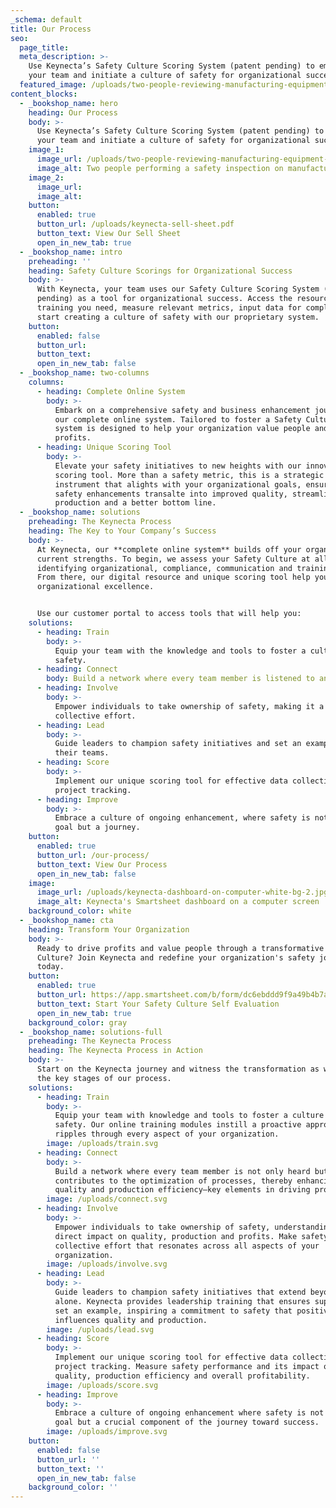 ```yaml
---
_schema: default
title: Our Process
seo:
  page_title:
  meta_description: >-
    Use Keynecta’s Safety Culture Scoring System (patent pending) to empower
    your team and initiate a culture of safety for organizational success.
  featured_image: /uploads/two-people-reviewing-manufacturing-equipment-3.jpg
content_blocks:
  - _bookshop_name: hero
    heading: Our Process
    body: >-
      Use Keynecta’s Safety Culture Scoring System (patent pending) to empower
      your team and initiate a culture of safety for organizational success.
    image_1:
      image_url: /uploads/two-people-reviewing-manufacturing-equipment-3.jpg
      image_alt: Two people performing a safety inspection on manufacturing equipment
    image_2:
      image_url:
      image_alt:
    button:
      enabled: true
      button_url: /uploads/keynecta-sell-sheet.pdf
      button_text: View Our Sell Sheet
      open_in_new_tab: true
  - _bookshop_name: intro
    preheading: ''
    heading: Safety Culture Scorings for Organizational Success
    body: >-
      With Keynecta, your team uses our Safety Culture Scoring System (patent
      pending) as a tool for organizational success. Access the resources and
      training you need, measure relevant metrics, input data for compliance and
      start creating a culture of safety with our proprietary system.
    button:
      enabled: false
      button_url:
      button_text:
      open_in_new_tab: false
  - _bookshop_name: two-columns
    columns:
      - heading: Complete Online System
        body: >-
          Embark on a comprehensive safety and business enhancement journey with
          our complete online system. Tailored to foster a Safety Culture, this
          system is designed to help your organization value people and drive
          profits.
      - heading: Unique Scoring Tool
        body: >-
          Elevate your safety initiatives to new heights with our innovative
          scoring tool. More than a safety metric, this is a strategic
          instrument that alights with your organizational goals, ensuring
          safety enhancements transalte into improved quality, streamlined
          production and a better bottom line.
  - _bookshop_name: solutions
    preheading: The Keynecta Process
    heading: The Key to Your Company’s Success
    body: >-
      At Keynecta, our **complete online system** builds off your organization’s
      current strengths. To begin, we assess your Safety Culture at all levels,
      identifying organizational, compliance, communication and training gaps.
      From there, our digital resource and unique scoring tool help you achieve
      organizational excellence.


      Use our customer portal to access tools that will help you:
    solutions:
      - heading: Train
        body: >-
          Equip your team with the knowledge and tools to foster a culture of
          safety.
      - heading: Connect
        body: Build a network where every team member is listened to and valued.
      - heading: Involve
        body: >-
          Empower individuals to take ownership of safety, making it a
          collective effort.
      - heading: Lead
        body: >-
          Guide leaders to champion safety initiatives and set an example for
          their teams.
      - heading: Score
        body: >-
          Implement our unique scoring tool for effective data collection and
          project tracking.
      - heading: Improve
        body: >-
          Embrace a culture of ongoing enhancement, where safety is not just a
          goal but a journey.
    button:
      enabled: true
      button_url: /our-process/
      button_text: View Our Process
      open_in_new_tab: false
    image:
      image_url: /uploads/keynecta-dashboard-on-computer-white-bg-2.jpg
      image_alt: Keynecta's Smartsheet dashboard on a computer screen
    background_color: white
  - _bookshop_name: cta
    heading: Transform Your Organization
    body: >-
      Ready to drive profits and value people through a transformative Safety
      Culture? Join Keynecta and redefine your organization's safety journey
      today.
    button:
      enabled: true
      button_url: https://app.smartsheet.com/b/form/dc6ebddd9f9a49b4b7a87e7d705fa150
      button_text: Start Your Safety Culture Self Evaluation
      open_in_new_tab: true
    background_color: gray
  - _bookshop_name: solutions-full
    preheading: The Keynecta Process
    heading: The Keynecta Process in Action
    body: >-
      Start on the Keynecta journey and witness the transformation as we unfold
      the key stages of our process.
    solutions:
      - heading: Train
        body: >-
          Equip your team with knowledge and tools to foster a culture of
          safety. Our online training modules instill a proactive approach that
          ripples through every aspect of your organization.
        image: /uploads/train.svg
      - heading: Connect
        body: >-
          Build a network where every team member is not only heard but actively
          contributes to the optimization of processes, thereby enhancing
          quality and production efficiency—key elements in driving profits.
        image: /uploads/connect.svg
      - heading: Involve
        body: >-
          Empower individuals to take ownership of safety, understanding its
          direct impact on quality, production and profits. Make safety a
          collective effort that resonates across all aspects of your
          organization.
        image: /uploads/involve.svg
      - heading: Lead
        body: >-
          Guide leaders to champion safety initiatives that extend beyond safety
          alone. Keynecta provides leadership training that ensures supervisors
          set an example, inspiring a commitment to safety that positively
          influences quality and production.
        image: /uploads/lead.svg
      - heading: Score
        body: >-
          Implement our unique scoring tool for effective data collection and
          project tracking. Measure safety performance and its impact on
          quality, production efficiency and overall profitability.
        image: /uploads/score.svg
      - heading: Improve
        body: >-
          Embrace a culture of ongoing enhancement where safety is not just a
          goal but a crucial component of the journey toward success.
        image: /uploads/improve.svg
    button:
      enabled: false
      button_url: ''
      button_text: ''
      open_in_new_tab: false
    background_color: ''
---
```

